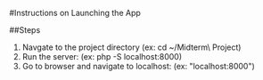 #Instructions on Launching the App

##Steps

1) Navgate to the project directory (ex: cd ~/Midterm\ Project)
2) Run the server: (ex: php -S localhost:8000)
3) Go to browser and navigate to localhost: (ex: "localhost:8000")

